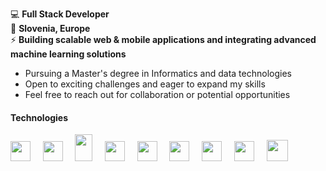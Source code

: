 💻   **Full Stack Developer**
<br/>
📍   **Slovenia, Europe**
<br/>
⚡️   **Building scalable web & mobile applications and integrating advanced machine learning solutions**

- Pursuing a Master's degree in Informatics and data technologies
- Open to exciting challenges and eager to expand my skills
- Feel free to reach out for collaboration or potential opportunities

#### Technologies
<div>
   <img src="https://upload.wikimedia.org/wikipedia/commons/thumb/4/4c/Typescript_logo_2020.svg/1200px-Typescript_logo_2020.svg.png" width="32px"/>
   &nbsp&nbsp&nbsp
   <img src="https://brandslogos.com/wp-content/uploads/images/large/python-logo.png" width="32px"/>
   &nbsp&nbsp&nbsp
   <img src="https://brandslogos.com/wp-content/uploads/images/large/java-logo.png" width="28px" height="43px"/>
   &nbsp&nbsp&nbsp
   <img src="https://cdn.worldvectorlogo.com/logos/golang-1.svg" width="32px" height="32px"/>
   &nbsp&nbsp&nbsp
   <img src="https://d2nir1j4sou8ez.cloudfront.net/wp-content/uploads/2021/12/nextjs-boilerplate-logo.png" width="32px"/>
   &nbsp&nbsp&nbsp
   <img src="https://brandslogos.com/wp-content/uploads/images/large/react-logo.png" width="32px" />
   &nbsp&nbsp&nbsp
   <img src="https://docs.nestjs.com/assets/logo-small.svg" width="32px"/>
   &nbsp&nbsp&nbsp
   <img src="https://cdn.icon-icons.com/icons2/2699/PNG/512/expressjs_logo_icon_169185.png" width="32px"/>
   &nbsp&nbsp&nbsp
   <img src="https://brandslogos.com/wp-content/uploads/images/large/docker-logo.png" width="34px"/>
   &nbsp&nbsp&nbsp
</div>
